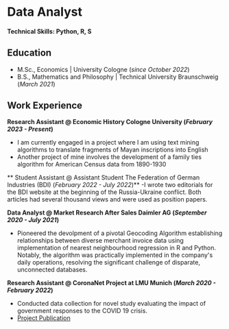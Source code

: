 # Data Analyst

#### Technical Skills: Python, R, S

## Education							       		
- M.Sc., Economics	| University Cologne (_since October 2022_)         		
- B.S., Mathematics and Philosophy | Technical University Braunschweig (_March 2021_)

## Work Experience

**Research Assistant @ Economic History Cologne University (_February 2023 - Present_)**
- I am currently engaged in a project where I am using text mining algorithms to translate fragments of Mayan inscriptions into English
- Another project of mine involves the development of a family ties algorithm for American Census data from 1890-1930

** Student Assistant @ Assistant Student The Federation of German Industries (BDI) (_February 2022 - July 2022_)**
-I wrote two editorials for the BDI website at the beginning of the Russia-Ukraine conflict. Both articles had several thousand views and were used as position papers. 

**Data Analyst @ Market Research After Sales Daimler AG (_September 2020 - July 2021_)**
- Pioneered the devolpment of a pivotal Geocoding Algorithm establishing relationships between diverse merchant invoice data using implementation of nearest neighbourhood regression in R and Python. Notably, the algorithm was practically implemented in the company's daily operations, resolving the significant challenge of disparate, unconnected databases. 
  

**Research Assistant @ CoronaNet Project at LMU Munich (_March 2020 - February 2022_)**
- Conducted data collection for novel study evaluating the impact of government responses to the COVID 19 crisis.
- [Project Publication](https://www.nature.com/articles/s41562-020-0909-7)

